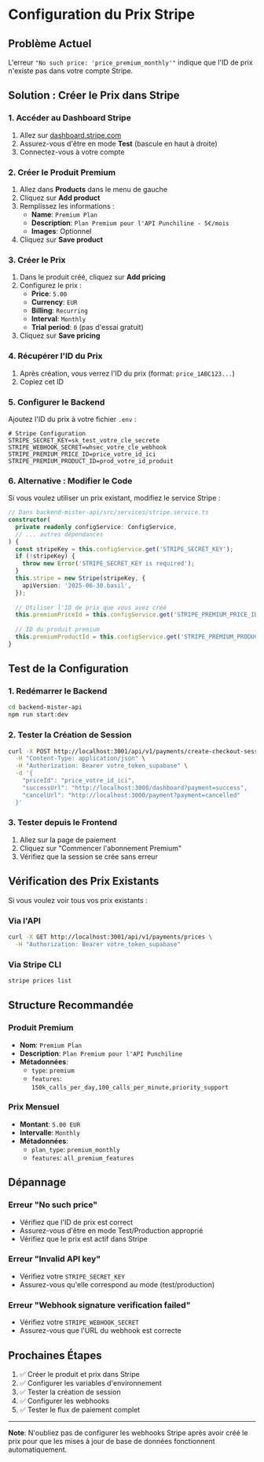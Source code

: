 # Configuration du Prix Stripe

## Problème Actuel

L'erreur `"No such price: 'price_premium_monthly'"` indique que l'ID de prix n'existe pas dans votre compte Stripe.

## Solution : Créer le Prix dans Stripe

### 1. Accéder au Dashboard Stripe

1. Allez sur [dashboard.stripe.com](https://dashboard.stripe.com)
2. Assurez-vous d'être en mode **Test** (bascule en haut à droite)
3. Connectez-vous à votre compte

### 2. Créer le Produit Premium

1. Allez dans **Products** dans le menu de gauche
2. Cliquez sur **Add product**
3. Remplissez les informations :
   - **Name**: `Premium Plan`
   - **Description**: `Plan Premium pour l'API Punchiline - 5€/mois`
   - **Images**: Optionnel
4. Cliquez sur **Save product**

### 3. Créer le Prix

1. Dans le produit créé, cliquez sur **Add pricing**
2. Configurez le prix :
   - **Price**: `5.00`
   - **Currency**: `EUR`
   - **Billing**: `Recurring`
   - **Interval**: `Monthly`
   - **Trial period**: `0` (pas d'essai gratuit)
3. Cliquez sur **Save pricing**

### 4. Récupérer l'ID du Prix

1. Après création, vous verrez l'ID du prix (format: `price_1ABC123...`)
2. Copiez cet ID

### 5. Configurer le Backend

Ajoutez l'ID du prix à votre fichier `.env` :

```env
# Stripe Configuration
STRIPE_SECRET_KEY=sk_test_votre_cle_secrete
STRIPE_WEBHOOK_SECRET=whsec_votre_cle_webhook
STRIPE_PREMIUM_PRICE_ID=price_votre_id_ici
STRIPE_PREMIUM_PRODUCT_ID=prod_votre_id_produit
```

### 6. Alternative : Modifier le Code

Si vous voulez utiliser un prix existant, modifiez le service Stripe :

```typescript
// Dans backend-mister-api/src/services/stripe.service.ts
constructor(
  private readonly configService: ConfigService,
  // ... autres dépendances
) {
  const stripeKey = this.configService.get('STRIPE_SECRET_KEY');
  if (!stripeKey) {
    throw new Error('STRIPE_SECRET_KEY is required');
  }
  this.stripe = new Stripe(stripeKey, {
    apiVersion: '2025-06-30.basil',
  });
  
  // Utiliser l'ID de prix que vous avez créé
  this.premiumPriceId = this.configService.get('STRIPE_PREMIUM_PRICE_ID', 'price_votre_id_ici');
  
  // ID du produit premium
  this.premiumProductId = this.configService.get('STRIPE_PREMIUM_PRODUCT_ID', 'prod_votre_id_produit');
}
```

## Test de la Configuration

### 1. Redémarrer le Backend

```bash
cd backend-mister-api
npm run start:dev
```

### 2. Tester la Création de Session

```bash
curl -X POST http://localhost:3001/api/v1/payments/create-checkout-session \
  -H "Content-Type: application/json" \
  -H "Authorization: Bearer votre_token_supabase" \
  -d '{
    "priceId": "price_votre_id_ici",
    "successUrl": "http://localhost:3000/dashboard?payment=success",
    "cancelUrl": "http://localhost:3000/payment?payment=cancelled"
  }'
```

### 3. Tester depuis le Frontend

1. Allez sur la page de paiement
2. Cliquez sur "Commencer l'abonnement Premium"
3. Vérifiez que la session se crée sans erreur

## Vérification des Prix Existants

Si vous voulez voir tous vos prix existants :

### Via l'API

```bash
curl -X GET http://localhost:3001/api/v1/payments/prices \
  -H "Authorization: Bearer votre_token_supabase"
```

### Via Stripe CLI

```bash
stripe prices list
```

## Structure Recommandée

### Produit Premium
- **Nom**: `Premium Plan`
- **Description**: `Plan Premium pour l'API Punchiline`
- **Métadonnées**: 
  - `type`: `premium`
  - `features`: `150k_calls_per_day,100_calls_per_minute,priority_support`

### Prix Mensuel
- **Montant**: `5.00 EUR`
- **Intervalle**: `Monthly`
- **Métadonnées**:
  - `plan_type`: `premium_monthly`
  - `features`: `all_premium_features`

## Dépannage

### Erreur "No such price"
- Vérifiez que l'ID de prix est correct
- Assurez-vous d'être en mode Test/Production approprié
- Vérifiez que le prix est actif dans Stripe

### Erreur "Invalid API key"
- Vérifiez votre `STRIPE_SECRET_KEY`
- Assurez-vous qu'elle correspond au mode (test/production)

### Erreur "Webhook signature verification failed"
- Vérifiez votre `STRIPE_WEBHOOK_SECRET`
- Assurez-vous que l'URL du webhook est correcte

## Prochaines Étapes

1. ✅ Créer le produit et prix dans Stripe
2. ✅ Configurer les variables d'environnement
3. ✅ Tester la création de session
4. ✅ Configurer les webhooks
5. ✅ Tester le flux de paiement complet

---

**Note**: N'oubliez pas de configurer les webhooks Stripe après avoir créé le prix pour que les mises à jour de base de données fonctionnent automatiquement. 